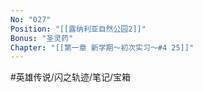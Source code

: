 ```yaml
---
No: "027"
Position: "[[露纳利亚自然公园2]]"
Bonus: "圣灵药"
Chapter: "[[第一章 新学期～初次实习～#4 25]]"
---
```


#英雄传说/闪之轨迹/笔记/宝箱
